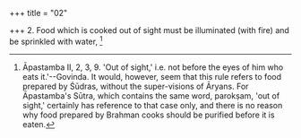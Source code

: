 +++
title = "02"

+++
2. Food which is cooked out of sight must be illuminated (with fire) and be sprinkled with water, [^2] 


[^2]:  Āpastamba II, 2, 3, 9. 'Out of sight,' i.e. not before the eyes of him who eats it.'--Govinda. It would, however, seem that this rule refers to food prepared by Śūdras, without the super-visions of Āryans. For Āpastamba's Sūtra, which contains the same word, parokṣam, 'out of sight,' certainly has reference to that case only, and there is no reason why food prepared by Brahman cooks should be purified before it is eaten.
